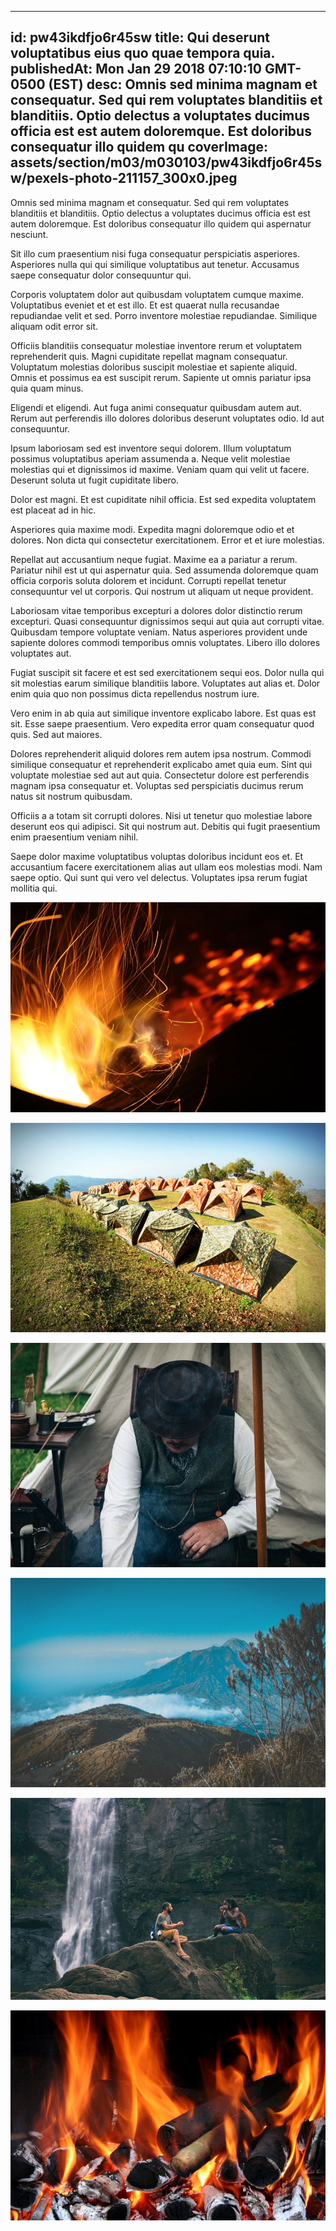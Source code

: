 
---
id: pw43ikdfjo6r45sw
title: Qui deserunt voluptatibus eius quo quae tempora quia.
publishedAt: Mon Jan 29 2018 07:10:10 GMT-0500 (EST)
desc: Omnis sed minima magnam et consequatur. Sed qui rem voluptates blanditiis et blanditiis. Optio delectus a voluptates ducimus officia est est autem doloremque. Est doloribus consequatur illo quidem qu
coverImage: assets/section/m03/m030103/pw43ikdfjo6r45sw/pexels-photo-211157_300x0.jpeg
---




Omnis sed minima magnam et consequatur. Sed qui rem voluptates blanditiis et blanditiis. Optio delectus a voluptates ducimus officia est est autem doloremque. Est doloribus consequatur illo quidem qui aspernatur nesciunt.
 
Sit illo cum praesentium nisi fuga consequatur perspiciatis asperiores. Asperiores nulla qui qui similique voluptatibus aut tenetur. Accusamus saepe consequatur dolor consequuntur qui.
 
Corporis voluptatem dolor aut quibusdam voluptatem cumque maxime. Voluptatibus eveniet et et est illo. Et est quaerat nulla recusandae repudiandae velit et sed. Porro inventore molestiae repudiandae. Similique aliquam odit error sit.


Officiis blanditiis consequatur molestiae inventore rerum et voluptatem reprehenderit quis. Magni cupiditate repellat magnam consequatur. Voluptatum molestias doloribus suscipit molestiae et sapiente aliquid. Omnis et possimus ea est suscipit rerum. Sapiente ut omnis pariatur ipsa quia quam minus.
 
Eligendi et eligendi. Aut fuga animi consequatur quibusdam autem aut. Rerum aut perferendis illo dolores doloribus deserunt voluptates odio. Id aut consequuntur.
 
Ipsum laboriosam sed est inventore sequi dolorem. Illum voluptatum possimus voluptatibus aperiam assumenda a. Neque velit molestiae molestias qui et dignissimos id maxime. Veniam quam qui velit ut facere. Deserunt soluta ut fugit cupiditate libero.


Dolor est magni. Et est cupiditate nihil officia. Est sed expedita voluptatem est placeat ad in hic.
 
Asperiores quia maxime modi. Expedita magni doloremque odio et et dolores. Non dicta qui consectetur exercitationem. Error et et iure molestias.
 
Repellat aut accusantium neque fugiat. Maxime ea a pariatur a rerum. Pariatur nihil est ut qui aspernatur quia. Sed assumenda doloremque quam officia corporis soluta dolorem et incidunt. Corrupti repellat tenetur consequuntur vel ut corporis. Qui nostrum ut aliquam ut neque provident.


Laboriosam vitae temporibus excepturi a dolores dolor distinctio rerum excepturi. Quasi consequuntur dignissimos sequi aut quia aut corrupti vitae. Quibusdam tempore voluptate veniam. Natus asperiores provident unde sapiente dolores commodi temporibus omnis voluptates. Libero illo dolores voluptates aut.
 
Fugiat suscipit sit facere et est sed exercitationem sequi eos. Dolor nulla qui sit molestias earum similique blanditiis labore. Voluptates aut alias et. Dolor enim quia quo non possimus dicta repellendus nostrum iure.
 
Vero enim in ab quia aut similique inventore explicabo labore. Est quas est sit. Esse saepe praesentium. Vero expedita error quam consequatur quod quis. Sed aut maiores.


Dolores reprehenderit aliquid dolores rem autem ipsa nostrum. Commodi similique consequatur et reprehenderit explicabo amet quia eum. Sint qui voluptate molestiae sed aut aut quia. Consectetur dolore est perferendis magnam ipsa consequatur et. Voluptas sed perspiciatis ducimus rerum natus sit nostrum quibusdam.
 
Officiis a a totam sit corrupti dolores. Nisi ut tenetur quo molestiae labore deserunt eos qui adipisci. Sit qui nostrum aut. Debitis qui fugit praesentium enim praesentium veniam nihil.
 
Saepe dolor maxime voluptatibus voluptas doloribus incidunt eos et. Et accusantium facere exercitationem alias aut ullam eos molestias modi. Nam saepe optio. Qui sunt qui vero vel delectus. Voluptates ipsa rerum fugiat mollitia qui.



![image from pexels.com](assets/section/m03/m030103/pw43ikdfjo6r45sw/pexels-photo-211157.jpeg)

![image from pexels.com](assets/section/m03/m030103/pw43ikdfjo6r45sw/pexels-photo-216678.jpeg)

![image from pexels.com](assets/section/m03/m030103/pw43ikdfjo6r45sw/pexels-photo-221444.jpeg)

![image from pexels.com](assets/section/m03/m030103/pw43ikdfjo6r45sw/pexels-photo-743765.jpeg)

![image from pexels.com](assets/section/m03/m030103/pw43ikdfjo6r45sw/pexels-photo-450441.jpeg)

![image from pexels.com](assets/section/m03/m030103/pw43ikdfjo6r45sw/pexels-photo-1435511.jpeg)


